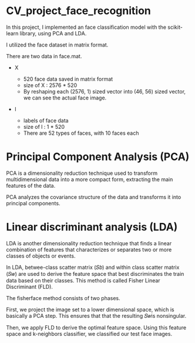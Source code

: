 # CV_project_face_recognition
In this project, I implemented an face classification model with the scikit-learn library, using PCA and LDA.

I utilized the face dataset in matrix format.

There are two data in face.mat.

- X
  - 520 face data saved in matrix format
  - size of X : 2576 * 520
  - By reshaping each (2576, 1) sized vector into (46, 56) sized vector, we can see the actual face image.

- l
  - labels of face data
  - size of l : 1 * 520
  - There are 52 types of faces, with 10 faces each


# Principal Component Analysis (PCA)
PCA is a dimensionality reduction technique used to transform multidimensional data into a more compact form, extracting the main features of the data.

PCA analyzes the covariance structure of the data and transforms it into principal components.

# Linear discriminant analysis (LDA) 
LDA is another dimensionality reduction technique that finds a linear combination of features that characterizes or separates two or more classes of objects or events.

In LDA, betwee-class scatter matrix (𝑆𝑏) and within class scatter matrix (𝑆𝑤) are used to derive the feature space that best discriminates the train data based on their classes. This method is called Fisher Linear Discriminant (FLD).

The fisherface method consists of two phases.

First, we project the image set to a lower dimensional space, which is basically a PCA step. This ensures that that the resulting 𝑆𝑤is nonsingular.

Then, we apply FLD to derive the optimal feature space. Using this feature space and k-neighbors classifier, we classified our test face images.
